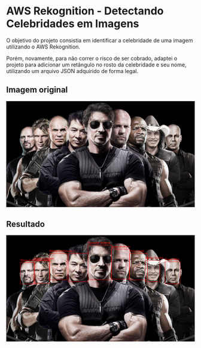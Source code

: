 # AWS Rekognition - Detectando Celebridades em Imagens

O objetivo do projeto consistia em identificar a celebridade de uma imagem utilizando o AWS Rekognition.

Porém, novamente, para não correr o risco de ser cobrado, adaptei o projeto para adicionar um retângulo no rosto da celebridade e seu nome, utilizando um arquivo JSON adquirido de forma legal.

## Imagem original

<img src="./images/mercenarios.jpg" width="600">

## Resultado

<img src="./images/mercenarios_recognized.jpg" width="600">
